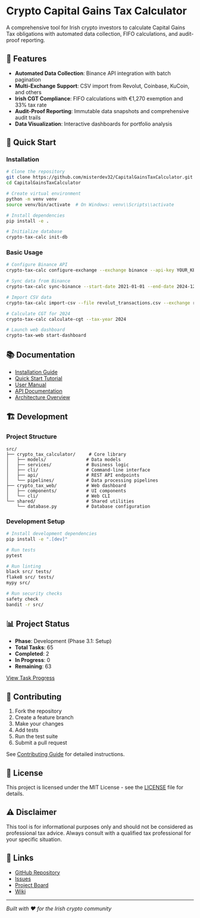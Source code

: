 # Crypto Capital Gains Tax Calculator

A comprehensive tool for Irish crypto investors to calculate Capital Gains Tax obligations with automated data collection, FIFO calculations, and audit-proof reporting.

## 🎯 Features

- **Automated Data Collection**: Binance API integration with batch pagination
- **Multi-Exchange Support**: CSV import from Revolut, Coinbase, KuCoin, and others
- **Irish CGT Compliance**: FIFO calculations with €1,270 exemption and 33% tax rate
- **Audit-Proof Reporting**: Immutable data snapshots and comprehensive audit trails
- **Data Visualization**: Interactive dashboards for portfolio analysis

## 🚀 Quick Start

### Installation

```bash
# Clone the repository
git clone https://github.com/misterdev32/CapitalGainsTaxCalculator.git
cd CapitalGainsTaxCalculator

# Create virtual environment
python -m venv venv
source venv/bin/activate  # On Windows: venv\\Scripts\\activate

# Install dependencies
pip install -e .

# Initialize database
crypto-tax-calc init-db
```

### Basic Usage

```bash
# Configure Binance API
crypto-tax-calc configure-exchange --exchange binance --api-key YOUR_KEY --api-secret YOUR_SECRET

# Sync data from Binance
crypto-tax-calc sync-binance --start-date 2021-01-01 --end-date 2024-12-31

# Import CSV data
crypto-tax-calc import-csv --file revolut_transactions.csv --exchange revolut

# Calculate CGT for 2024
crypto-tax-calc calculate-cgt --tax-year 2024

# Launch web dashboard
crypto-tax-web start-dashboard
```

## 📚 Documentation

- [Installation Guide](docs/wiki/Installation-Guide.md)
- [Quick Start Tutorial](docs/wiki/Quick-Start-Tutorial.md)
- [User Manual](docs/wiki/User-Manual.md)
- [API Documentation](docs/wiki/API-Documentation.md)
- [Architecture Overview](docs/wiki/Architecture-Overview.md)

## 🏗️ Development

### Project Structure

```
src/
├── crypto_tax_calculator/     # Core library
│   ├── models/               # Data models
│   ├── services/             # Business logic
│   ├── cli/                  # Command-line interface
│   ├── api/                  # REST API endpoints
│   └── pipelines/            # Data processing pipelines
├── crypto_tax_web/           # Web dashboard
│   ├── components/           # UI components
│   └── cli/                  # Web CLI
└── shared/                   # Shared utilities
    └── database.py           # Database configuration
```

### Development Setup

```bash
# Install development dependencies
pip install -e ".[dev]"

# Run tests
pytest

# Run linting
black src/ tests/
flake8 src/ tests/
mypy src/

# Run security checks
safety check
bandit -r src/
```

## 📊 Project Status

- **Phase**: Development (Phase 3.1: Setup)
- **Total Tasks**: 65
- **Completed**: 2
- **In Progress**: 0
- **Remaining**: 63

[View Task Progress](docs/wiki/Task-Progress.md)

## 🤝 Contributing

1. Fork the repository
2. Create a feature branch
3. Make your changes
4. Add tests
5. Run the test suite
6. Submit a pull request

See [Contributing Guide](docs/wiki/Contributing.md) for detailed instructions.

## 📄 License

This project is licensed under the MIT License - see the [LICENSE](LICENSE) file for details.

## ⚠️ Disclaimer

This tool is for informational purposes only and should not be considered as professional tax advice. Always consult with a qualified tax professional for your specific situation.

## 🔗 Links

- [GitHub Repository](https://github.com/misterdev32/CapitalGainsTaxCalculator)
- [Issues](https://github.com/misterdev32/CapitalGainsTaxCalculator/issues)
- [Project Board](https://github.com/users/misterdev32/projects/1)
- [Wiki](https://github.com/misterdev32/CapitalGainsTaxCalculator/wiki)

---

*Built with ❤️ for the Irish crypto community*

